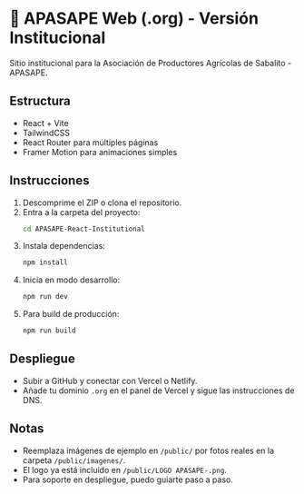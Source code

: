 # 🌱 APASAPE Web (.org) - Versión Institucional

Sitio institucional para la Asociación de Productores Agrícolas de Sabalito - APASAPE.

## Estructura
- React + Vite
- TailwindCSS
- React Router para múltiples páginas
- Framer Motion para animaciones simples

## Instrucciones
1. Descomprime el ZIP o clona el repositorio.
2. Entra a la carpeta del proyecto:
   ```bash
   cd APASAPE-React-Institutional
   ```
3. Instala dependencias:
   ```bash
   npm install
   ```
4. Inicia en modo desarrollo:
   ```bash
   npm run dev
   ```
5. Para build de producción:
   ```bash
   npm run build
   ```

## Despliegue
- Subir a GitHub y conectar con Vercel o Netlify.
- Añade tu dominio `.org` en el panel de Vercel y sigue las instrucciones de DNS.

## Notas
- Reemplaza imágenes de ejemplo en `/public/` por fotos reales en la carpeta `/public/imagenes/`.
- El logo ya está incluido en `/public/LOGO APASAPE-.png`.
- Para soporte en despliegue, puedo guiarte paso a paso.
